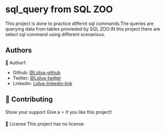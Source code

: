 # sql_query from SQL ZOO
This project is done to practice differnt sql commands.The queries are querying data from tables provieded by SQL ZOO.IN this project there are select sql command using different scenarious.
<h2>Authors</h2>

👤 Author1

- Github: [@Lidya-github ](https://github.com/Lidya1234)
- Twitter: [@Lidya-twitter](https://twitter.com/Lidya42676629)
- Linkedin: [Lidya-linkedin-link](https://www.linkedin.com/in/lidya-ghebreigziabher-4a94391aa/)



## 🤝 Contributing
Show your support Give a ⭐️ if you like this project!



📝 License 
This project has no license
